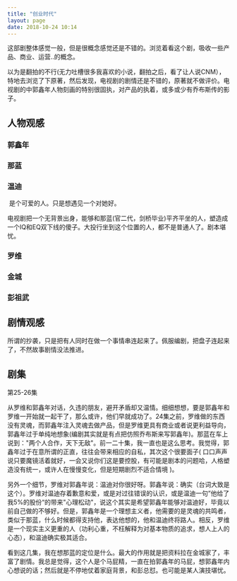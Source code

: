 ```yaml
---
title: "创业时代"
layout: page
date: 2018-10-24 10:14
---
```




这部剧整体感觉一般，但是很概念感觉还是不错的。浏览着看这个剧，吸收一些产品、商业、运营..的概念。

以为是翻拍的不行(无力吐槽很多我喜欢的小说，翻拍之后，看了让人说CNM），特地去浏览了下原著，然后发现，电视剧的剧情还是不错的，原著就不做评价。电视剧的中郭鑫年人物刻画的特别很固执，对产品的执着，或多或少有乔布斯传的影子。

## 人物观感

### 郭鑫年



### 那蓝



### 温迪

​       是个可爱的人。只是想遇见一个对她好。

​       电视剧把一个无背景出身，能够和那蓝(官二代，剑桥毕业)平齐平坐的人，塑造成一个IQ和EQ双下线的傻子。大投行坐到这个位置的人，都不是普通人了。剧本堪忧。

### 罗维



### 金城



### 彭祖武



## 剧情观感

所谓的抄袭，只是把有人同时在做一个事情串连起来了。佩服编剧，把盘子连起来了，不然故事剧情没法推进。







## 剧集

第25-26集

​     从罗维和郭鑫年对话，久违的朋友，避开矛盾却又温情。细细想想，要是郭鑫年和罗维一开始就一起干了，那么或许，他们早就成功了。24集之前，罗维做的东西没有灵魂，而郭鑫年注入灵魂去做产品，但是罗维更具有商业或者说更利益导向，郭鑫年过于单纯地想象(编剧其实就是有点把仿照乔布斯来写郭鑫年)。那蓝在车上说到："两个人合作，天下无敌"。前一二十集，我一直也是这么思考。我觉得，郭鑫年过于在意所谓的正直，往往会带来相应的自私，其次这个很要面子( 口口声声说只要魔镜活着就好，一会又说你们这是要控股，有可能是剧本的问题哈，人格塑造没有统一，或许人在慢慢变化，但是短期剧烈不适合情境 )。

   另外一个细节，罗维对郭鑫年说：温迪对你很好呀。郭鑫年说：确实（台词大致是这个）。罗维对温迪存着歉意和爱，或是对过往错误的认识，或是温迪一句”他给了我5%的股份“的带来"心理松动"，说这个其实是希望郭鑫年能够对温迪好，毕竟以前自己做的不够好。但是，郭鑫年是一个理想主义者，他需要的是灵魂的共鸣者，类似于那蓝，什么时候都得支持他，表达他想的，他和温迪终将路人。相反，罗维是一个现实主义更重的人（功利心重，不枉解释为对基本物质的追求，想人上人的心态），和温迪确实极其适合。

看到这几集，我在想那蓝的定位是什么。最大的作用就是把资料拉在金城家了，丰富了剧情。我总是觉得，这个人是个马屁精，一直在拍郭鑫年的马屁，想郭鑫年内心想说的话；然后就是不停地仗着家庭背景，和彭总怼。也可能是某人演技堪忧。